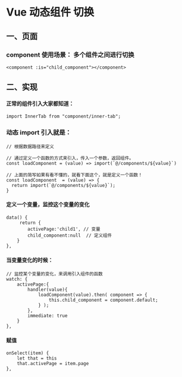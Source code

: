 # Vue 动态组件 切换

## 一、页面

### component 使用场景： 多个组件之间进行切换

```
<component :is="child_component"></component>
```

## 二、实现

#### 正常的组件引入大家都知道：

```
import InnerTab from "component/inner-tab";
```

### 动态 import 引入就是：

```
// 根据数据路径来定义

// 通过定义一个函数的方式来引入，传入一个参数，返回组件。
const loadComponent = (value) => import(`@/components/${value}`)

// 上面的简写如果有看不懂的，就看下面这个，就是定义一个函数！
const loadComponent  = (value) => {
  return import(`@/components/${value}`); 
}
```

#### 定义一个变量，监控这个变量的变化

```
data() {
     return {
        activePage:'child1', // 变量
        child_component:null  // 定义组件
    }
},
```

#### 当变量变化的时候：

```
// 监控某个变量的变化，来调用引入组件的函数
watch: {
    activePage:{
        handler(value){
            loadComponent(value).then( component => {
                this.child_component = component.default;
            } );
        },
        immediate: true
    }
},
```

#### 赋值

```
onSelect(item) {
    let that = this
    that.activePage = item.page
},
```

